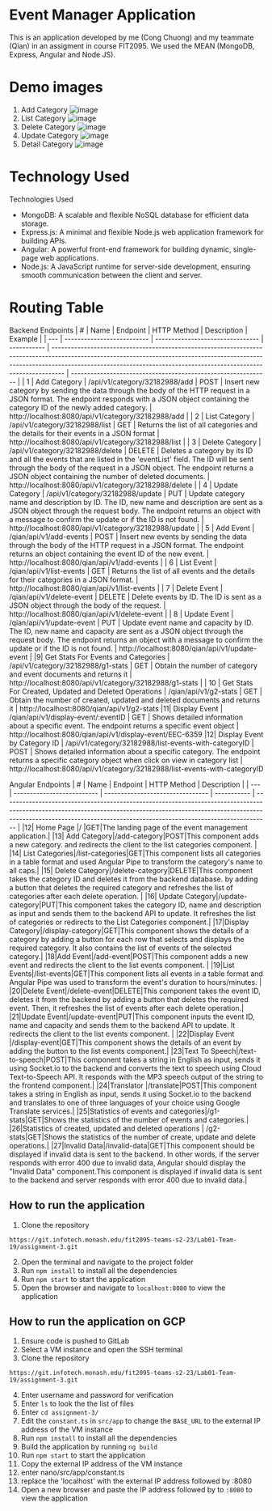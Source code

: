 # Event Manager Application

This is an application developed by me (Cong Chuong) and my teammate (Qian) in an assigment in course FIT2095. We used the MEAN (MongoDB, Express, Angular and Node JS).  

# Demo images
1. Add Category
![image](https://github.com/ctru0009/events-management-app/blob/main/img/add_category.png)
2. List Category
![image](https://github.com/ctru0009/events-management-app/blob/main/img/list_category.png)
3. Delete Category
![image](https://github.com/ctru0009/events-management-app/blob/main/img/delete_category.png)
4. Update Category
![image](https://github.com/ctru0009/events-management-app/blob/main/img/update_category.png)
5. Detail Category
![image](https://github.com/ctru0009/events-management-app/blob/main/img/detail_category.png)

# Technology Used
Technologies Used
* MongoDB: A scalable and flexible NoSQL database for efficient data storage.
* Express.js: A minimal and flexible Node.js web application framework for building APIs.
* Angular: A powerful front-end framework for building dynamic, single-page web applications.
* Node.js: A JavaScript runtime for server-side development, ensuring smooth communication between the client and server.
# Routing Table

Backend Endpoints
| # | Name | Endpoint | HTTP Method | Description | Example |
| --- | -------------------------- | -------------------------------- | ----------- | ---------------------------------------------------------------------------------------------------------------------------------------------------------------------------------------------------------------------------------------------- | ------------------------------------------------------------- |
| 1 | Add Category | /api/v1/category/32182988/add | POST | Insert new category by sending the data through the body of the HTTP request in a JSON format. The endpoint responds with a JSON object containing the category ID of the newly added category. | http://localhost:8080/api/v1/category/32182988/add |
| 2 | List Category | /api/v1/category/32182988/list | GET | Returns the list of all categories and the details for their events in a JSON format | http://localhost:8080/api/v1/category/32182988/list |
| 3 | Delete Category | /api/v1/category/32182988/delete | DELETE | Deletes a category by its ID and all the events that are listed in the 'eventList' field. The ID will be sent through the body of the request in a JSON object. The endpoint returns a JSON object containing the number of deleted documents. | http://localhost:8080/api/v1/category/32182988/delete |
| 4 | Update Category | /api/v1/category/32182988/update | PUT | Update category name and description by ID. The ID, new name and description are sent as a JSON object through the request body. The endpoint returns an object with a message to confirm the update or if the ID is not found. | http://localhost:8080/api/v1/category/32182988/update |
| 5 | Add Event | /qian/api/v1/add-events | POST | Insert new events by sending the data through the body of the HTTP request in a JSON format. The endpoint returns an object containing the event ID of the new event. | http://localhost:8080/qian/api/v1/add-events |
| 6 | List Event | /qian/api/v1/list-events | GET | Returns the list of all events and the details for their categories in a JSON format. | http://localhost:8080/qian/api/v1/list-events |
| 7 | Delete Event | /qian/api/v1/delete-event | DELETE | Delete events by ID. The ID is sent as a JSON object through the body of the request. | http://localhost:8080/qian/api/v1/delete-event |
| 8 | Update Event | /qian/api/v1/update-event | PUT | Update event name and capacity by ID. The ID, new name and capacity are sent as a JSON object through the request body. The endpoint returns an object with a message to confirm the update or if the ID is not found. | http://localhost:8080/qian/api/v1/update-event |
|9| Get Stats For Events and Categories | /api/v1/category/32182988/g1-stats | GET | Obtain the number of category and event documents and returns it | http://localhost:8080/api/v1/category/32182988/g1-stats |
| 10 | Get Stats For Created, Updated and Deleted Operations | /qian/api/v1/g2-stats | GET | Obtain the number of created, updated and deleted documents and returns it | http://localhost:8080/qian/api/v1/g2-stats
|11| Display Event | /qian/api/v1/display-event/:eventID | GET | Shows detailed information about a specific event. The endpoint returns a specific event object | http://localhost:8080/qian/api/v1/display-event/EEC-6359
|12| Display Event by Category ID | /api/v1/category/32182988/list-events-with-categoryID | POST | Shows detailed information about a specific category. The endpoint returns a specific category object when click on view in category list | http://localhost:8080/api/v1/category/32182988/list-events-with-categoryID

Angular Endpoints
| # | Name | Endpoint | HTTP Method | Description |
| --- | -------------------------- | -------------------------------- | ----------- | ---------------------------------------------------------------------------------------------------------------------------------------------------------------------------------------------------------------------------------------------- |
|12| Home Page |/ |GET|The landing page of the event management application.|
|13| Add Category|/add-category|POST|This component adds a new category. and redirects the client to the list categories component. |
|14| List Categories|/list-categories|GET|This component lists all categories in a table format and used Angular Pipe to transform the category's name to all caps.|
|15| Delete Category|/delete-category|DELETE|This component takes the category ID and deletes it from the backend database. by adding a button that deletes the required category and refreshes the list of categories after each delete operation. |
|16| Update Category|/update-category|PUT|This component takes the category ID, name and description as input and sends them to the backend API to update. It refreshes the list of categories or redirects to the List Categories component.|
|17|Display Category|/display-category|GET|This component shows the details of a category by adding a button for each row that selects and displays the required category. It also contains the list of events of the selected category.|
|18|Add Event|/add-event|POST|This component adds a new event and redirects the client to the list events component. |
|19|List Events|/list-events|GET|This component lists all events in a table format and Angular Pipe was used to transform the event's duration to hours/minutes. |
|20|Delete Event|/delete-event|DELETE|This component takes the event ID, deletes it from the backend by adding a button that deletes the required event. Then, it refreshes the list of events after each delete operation.|
|21|Update Event|/update-event|PUT|This component inputs the event ID, name and capacity and sends them to the backend API to update. It redirects the client to the list events component. |
|22|Display Event |/display-event|GET|This component shows the details of an event by adding the button to the list events component.|
|23|Text To Speech|/text-to-speech|POST|This component takes a string in English as input, sends it using Socket.io to the backend and converts the text to speech using Cloud Text-to-Speech API. It responds with the MP3 speech output of the string to the frontend component.|
|24|Translator |/translate|POST|This component takes a string in English as input, sends it using Socket.io to the backend and translates to one of three languages of your choice using Google Translate services.|
|25|Statistics of events and categories|/g1-stats|GET|Shows the statistics of the number of events and categories.|
|26|Statistics of created, updated and deleted operations | /g2-stats|GET|Shows the statistics of the number of create, update and delete operations.|
|27|Invalid Data|/invalid-data|GET|This component should be displayed if invalid data is sent to the backend. In other words, if the server responds with error 400 due to invalid data, Angular should display the "Invalid Data" component.This component is displayed if invalid data is sent to the backend and server responds with error 400 due to invalid data.|

## How to run the application

1. Clone the repository

```
https://git.infotech.monash.edu/fit2095-teams-s2-23/Lab01-Team-19/assignment-3.git
```

2. Open the terminal and navigate to the project folder
3. Run `npm install` to install all the dependencies
4. Run `npm start` to start the application
5. Open the browser and navigate to `localhost:8080` to view the application

## How to run the application on GCP

1. Ensure code is pushed to GitLab
2. Select a VM instance and open the SSH terminal
3. Clone the repository

```
https://git.infotech.monash.edu/fit2095-teams-s2-23/Lab01-Team-19/assignment-3.git
```

4. Enter username and password for verification
5. Enter `ls` to look the the list of files
6. Enter `cd assignment-3/`
1. Edit the `constant.ts` in `src/app` to change the `BASE_URL` to the external IP address of the VM instance
7. Run `npm install` to install all the dependencies
1. Build the application by running `ng build`
8. Run `npm start` to start the application
9. Copy the external IP address of the VM instance
10. enter nano/src/app/constant.ts 
11. replace the 'localhost' with the external IP address followed by :8080
12. Open a new browser and paste the IP address followed by to `:8080` to view the application

